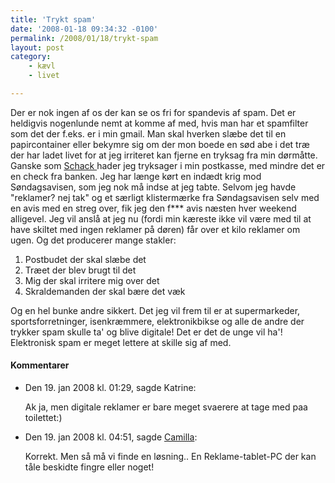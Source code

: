 ```yaml
---
title: 'Trykt spam'
date: '2008-01-18 09:34:32 -0100'
permalink: /2008/01/18/trykt-spam
layout: post
category:
    - kævl
    - livet

---
```

Der er nok ingen af os der kan se os fri for spandevis af spam. Det er heldigvis nogenlunde nemt at komme af med, hvis man har et spamfilter som det der f.eks. er i min gmail. Man skal hverken slæbe det til en papircontainer eller bekymre sig om der mon boede en sød abe i det træ der har ladet livet for at jeg irriteret kan fjerne en tryksag fra min dørmåtte. Ganske som [Schack ](http://henrik.schack.dk/2008/01/17/b%c3%b8der-for-spam/)hader jeg tryksager i min postkasse, med mindre det er en check fra banken. Jeg har længe kørt en indædt krig mod Søndagsavisen, som jeg nok må indse at jeg tabte. Selvom jeg havde "reklamer? nej tak" og et særligt klistermærke fra Søndagsavisen selv med en avis med en streg over, fik jeg den f\*\*\* avis næsten hver weekend alligevel. Jeg vil anslå at jeg nu (fordi min kæreste ikke vil være med til at have skiltet med ingen reklamer på døren) får over et kilo reklamer om ugen. Og det producerer mange stakler:

1. Postbudet der skal slæbe det
2. Træet der blev brugt til det
3. Mig der skal irritere mig over det
4. Skraldemanden der skal bære det væk

 Og en hel bunke andre sikkert. Det jeg vil frem til er at supermarkeder, sportsforretninger, isenkræmmere, elektronikbikse og alle de andre der trykker spam skulle ta' og blive digitale! Det er det de unge vil ha'! Elektronisk spam er meget lettere at skille sig af med.
<div class="vintage-comments">
<h4>Kommentarer </h4>
<ul class="vintage-comments-list"><li>
<p class="comment-meta">Den <time datetime="2008-01-19T13:29:45+01:00">19. jan 2008 kl.  01:29</time>, sagde Katrine:</p>
<p>Ak ja, men digitale reklamer er bare meget svaerere at tage med paa toilettet:)</p>
</li>
<li>
<p class="comment-meta">Den <time datetime="2008-01-19T16:51:32+01:00">19. jan 2008 kl.  04:51</time>, sagde <a href="http://xoc.dk">Camilla</a>:</p>
<p>Korrekt. Men så må vi finde en løsning.. En Reklame-tablet-PC der kan tåle beskidte fingre eller noget!</p>
</li>
</ul>
</div>
